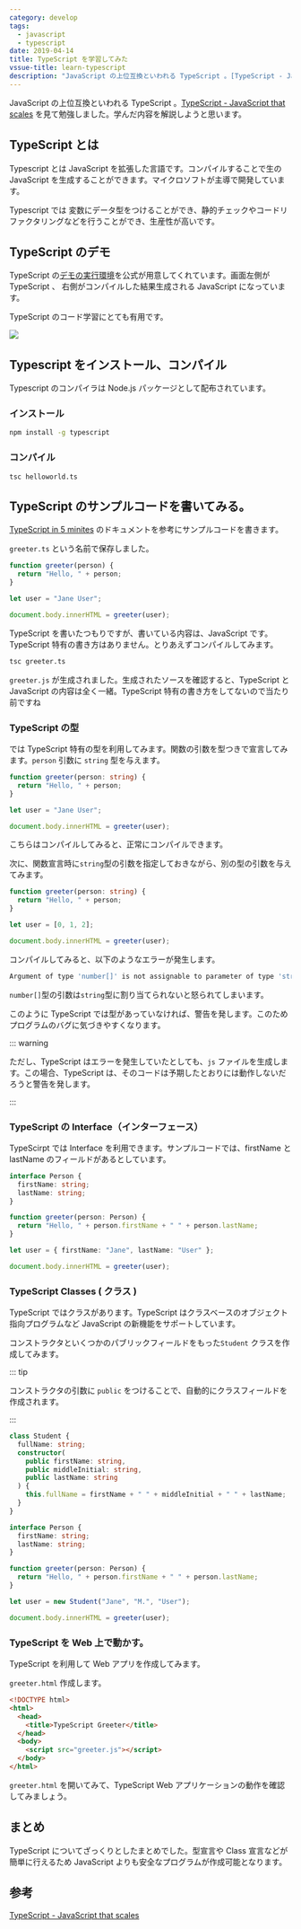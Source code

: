```yaml
---
category: develop
tags:
  - javascript
  - typescript
date: 2019-04-14
title: TypeScript を学習してみた
vssue-title: learn-typescript
description: "JavaScript の上位互換といわれる TypeScript 。[TypeScript - JavaScript that scales](https://www.typescriptlang.org/) を見て勉強しました。学んだ内容を解説しようと思います。"
---
```


JavaScript の上位互換といわれる TypeScript 。[TypeScript - JavaScript that scales](https://www.typescriptlang.org/) を見て勉強しました。学んだ内容を解説しようと思います。

<!-- more -->

## TypeScript とは

Typescript とは JavaScript を拡張した言語です。コンパイルすることで生の JavaScript を生成することができます。マイクロソフトが主導で開発しています。

Typescript では 変数にデータ型をつけることができ、静的チェックやコードリファクタリングなどを行うことができ、生産性が高いです。

## TypeScript のデモ

TypeScript の[デモの実行環境](https://www.typescriptlang.org/play/)を公式が用意してくれています。画面左側が TypeScript 、 右側がコンパイルした結果生成される JavaScript になっています。

TypeScript のコード学習にとても有用です。

![](images/ts-playground.png)

## Typescript をインストール、コンパイル

Typescript のコンパイラは Node.js パッケージとして配布されています。

### インストール

```bash
npm install -g typescript
```

### コンパイル

```
tsc helloworld.ts
```

## TypeScript のサンプルコードを書いてみる。

[TypeScript in 5 minites](https://www.typescriptlang.org/docs/handbook/typescript-in-5-minutes.html) のドキュメントを参考にサンプルコードを書きます。

`greeter.ts` という名前で保存しました。

```ts
function greeter(person) {
  return "Hello, " + person;
}

let user = "Jane User";

document.body.innerHTML = greeter(user);
```

TypeScript を書いたつもりですが、書いている内容は、JavaScript です。TypeScript 特有の書き方はありません。とりあえずコンパイルしてみます。

```bash
tsc greeter.ts
```

`greeter.js` が生成されました。生成されたソースを確認すると、TypeScript と JavaScript の内容は全く一緒。TypeScript 特有の書き方をしてないので当たり前ですね

### TypeScript の型

では TypeScript 特有の型を利用してみます。関数の引数を型つきで宣言してみます。`person` 引数に `string` 型を与えます。

```ts
function greeter(person: string) {
  return "Hello, " + person;
}

let user = "Jane User";

document.body.innerHTML = greeter(user);
```

こちらはコンパイルしてみると、正常にコンパイルできます。

次に、関数宣言時に`string`型の引数を指定しておきながら、別の型の引数を与えてみます。

```ts
function greeter(person: string) {
  return "Hello, " + person;
}

let user = [0, 1, 2];

document.body.innerHTML = greeter(user);
```

コンパイルしてみると、以下のようなエラーが発生します。

```bash
Argument of type 'number[]' is not assignable to parameter of type 'string'.
```

`number[]`型の引数は`string`型に割り当てられないと怒られてしまいます。

このように TypeScript では型があっていなければ、警告を発します。このためプログラムのバグに気づきやすくなります。

::: warning

ただし、TypeScript はエラーを発生していたとしても、`js` ファイルを生成します。この場合、TypeScript は、そのコードは予期したとおりには動作しないだろうと警告を発します。

:::

### TypeScript の Interface（インターフェース）

TypeScirpt では Interface を利用できます。サンプルコードでは、firstName と lastName のフィールドがあるとしています。

```ts
interface Person {
  firstName: string;
  lastName: string;
}

function greeter(person: Person) {
  return "Hello, " + person.firstName + " " + person.lastName;
}

let user = { firstName: "Jane", lastName: "User" };

document.body.innerHTML = greeter(user);
```

### TypeScript Classes ( クラス )

TypeScript ではクラスがあります。TypeScript はクラスベースのオブジェクト指向プログラムなど JavaScript の新機能をサポートしています。

コンストラクタといくつかのパブリックフィールドをもった`Student` クラスを作成してみます。

::: tip

コンストラクタの引数に `public` をつけることで、自動的にクラスフィールドを作成されます。

:::

```ts
class Student {
  fullName: string;
  constructor(
    public firstName: string,
    public middleInitial: string,
    public lastName: string
  ) {
    this.fullName = firstName + " " + middleInitial + " " + lastName;
  }
}

interface Person {
  firstName: string;
  lastName: string;
}

function greeter(person: Person) {
  return "Hello, " + person.firstName + " " + person.lastName;
}

let user = new Student("Jane", "M.", "User");

document.body.innerHTML = greeter(user);
```

### TypeScript を Web 上で動かす。

TypeScript を利用して Web アプリを作成してみます。

`greeter.html` 作成します。

```html
<!DOCTYPE html>
<html>
  <head>
    <title>TypeScript Greeter</title>
  </head>
  <body>
    <script src="greeter.js"></script>
  </body>
</html>
```

`greeter.html` を開いてみて、TypeScript Web アプリケーションの動作を確認してみましょう。

## まとめ

TypeScript についてざっくりとしたまとめでした。型宣言や Class 宣言などが簡単に行えるため JavaScript よりも安全なプログラムが作成可能となります。

## 参考

[TypeScript - JavaScript that scales](https://www.typescriptlang.org/)
